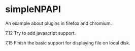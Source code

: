 simpleNPAPI
===========


An example about plugins in firefox and chromium.

7.12 Try to add javascript support.

7,15 Finish the basic support for displaying file on local disk.

